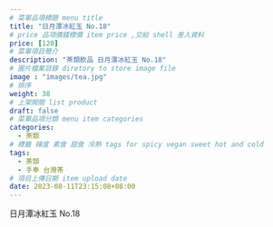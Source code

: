 ```yaml
---
# 菜單品項標題 menu title 
title: "日月潭冰紅玉 No.18"
# price 品項價錢標價 item price ,交給 shell 差入資料
price: [120] 
# 菜單項目簡介 
description: "茶類飲品 日月潭冰紅玉 No.18"
# 圖片檔案目錄 diretory to store image file
image : "images/tea.jpg"
# 排序
weight: 38 
# 上架開關 list product 
draft: false
# 菜單品項分類 menu item categories 
categories:
  - 茶類
# 標籤 辣度 素食 甜食 冷熱 tags for spicy vegan sweet hot and cold 
tags:
  - 茶類
  - 手奉 台灣茶
# 項目上傳日期 item upload date 
date: 2023-08-11T23:15:08+08:00
---
```


 日月潭冰紅玉 No.18
